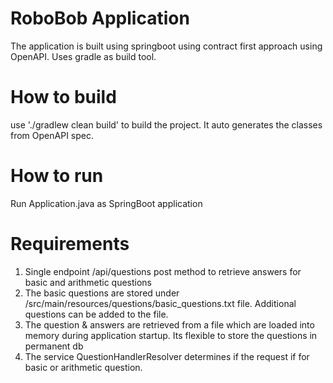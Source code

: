 # RoboBob Application

The application is built using springboot using contract first approach using OpenAPI. Uses gradle as build tool.

# How to build
use './gradlew clean build' to build the project. It auto generates the classes from OpenAPI spec. 

# How to run
Run Application.java as SpringBoot application

# Requirements
1. Single endpoint /api/questions post method to retrieve answers for basic and arithmetic questions
2. The basic questions are stored under /src/main/resources/questions/basic_questions.txt file. Additional questions
    can be added to the file.
3. The question & answers are retrieved from a file which are loaded into memory during application startup. Its flexible
    to store the questions in permanent db
4. The service QuestionHandlerResolver determines if the request if for basic or arithmetic question.
